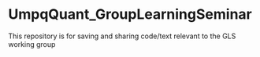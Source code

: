 # UmpqQuant_GroupLearningSeminar
This repository is for saving and sharing code/text relevant to the GLS working group
